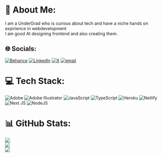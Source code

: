 # 💫 About Me:
I am a  UnderGrad who is curious about tech and have a niche hands on expirience in webdevelopment <br>I am good At designing frontend and also creating them. <br>


## 🌐 Socials:
[![Behance](https://img.shields.io/badge/Behance-1769ff?logo=behance&logoColor=white)](https://behance.net/https://www.behance.net/dhwanijain18) [![LinkedIn](https://img.shields.io/badge/LinkedIn-%230077B5.svg?logo=linkedin&logoColor=white)](https://linkedin.com/in/https://www.linkedin.com/in/dhwani-jain-3511122a3/) [![X](https://img.shields.io/badge/X-black.svg?logo=X&logoColor=white)](https://x.com/https://x.com/DhwaniJain87055) [![email](https://img.shields.io/badge/Email-D14836?logo=gmail&logoColor=white)](mailto:dhwanijain2601@gmail.com) 

# 💻 Tech Stack:
![Adobe](https://img.shields.io/badge/adobe-%23FF0000.svg?style=for-the-badge&logo=adobe&logoColor=white) ![Adobe Illustrator](https://img.shields.io/badge/adobe%20illustrator-%23FF9A00.svg?style=for-the-badge&logo=adobe%20illustrator&logoColor=white) ![JavaScript](https://img.shields.io/badge/javascript-%23323330.svg?style=for-the-badge&logo=javascript&logoColor=%23F7DF1E) ![TypeScript](https://img.shields.io/badge/typescript-%23007ACC.svg?style=for-the-badge&logo=typescript&logoColor=white) ![Heroku](https://img.shields.io/badge/heroku-%23430098.svg?style=for-the-badge&logo=heroku&logoColor=white) ![Netlify](https://img.shields.io/badge/netlify-%23000000.svg?style=for-the-badge&logo=netlify&logoColor=#00C7B7) ![Next JS](https://img.shields.io/badge/Next-black?style=for-the-badge&logo=next.js&logoColor=white) ![NodeJS](https://img.shields.io/badge/node.js-6DA55F?style=for-the-badge&logo=node.js&logoColor=white)
# 📊 GitHub Stats:
![](https://github-readme-stats.vercel.app/api?username=dhwanijain-dev&theme=dark&hide_border=true&include_all_commits=true&count_private=false)<br/>
![](https://nirzak-streak-stats.vercel.app/?user=dhwanijain-dev&theme=dark&hide_border=true)<br/>
![](https://github-readme-stats.vercel.app/api/top-langs/?username=dhwanijain-dev&theme=dark&hide_border=true&include_all_commits=true&count_private=false&layout=compact)

<!-- Proudly created with GPRM ( https://gprm.itsvg.in ) -->
